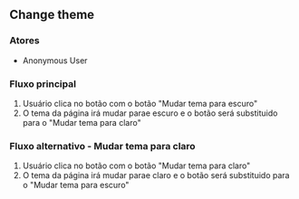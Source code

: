 ## Change theme


### Atores
 + Anonymous User


### Fluxo principal

1. Usuário clica no botão com o botão "Mudar tema para escuro"
2. O tema da página irá mudar parae escuro e o botão será substituido para o "Mudar tema para claro"

### Fluxo alternativo - Mudar tema para claro

1. Usuário clica no botão com o botão "Mudar tema para claro"
2. O tema da página irá mudar parae claro e o botão será substituido para o "Mudar tema para escuro"
